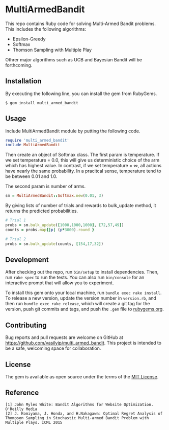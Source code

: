 # MultiArmedBandit

This repo contains Ruby code for solving Multi-Armed Bandit problems. This includes the following algorithms:

* Epsilon-Greedy
* Softmax
* Thomson Sampling with Multiple Play 

Othrer major algorithms such as UCB and Bayesian Bandit will be forthcoming.

## Installation

By executing the following line, you can install the gem from RubyGems.

    $ gem install multi_armed_bandit

## Usage

Include MultiArmedBandit module by putting the following code.
```ruby
require 'multi_armed_bandit'
include MultiArmedBandit
```

Then create an object of Softmax class. The first param is temperature. If we set temperature = 0.0, this will give us deterministic choice of the arm which has highest value. In contrast, if we set temperature = ∞, all actions have nearly the same probability. In a pracitcal sense, temperature tend to be between 0.01 and 1.0.

The second param is number of arms.
```ruby
sm = MultiArmedBandit::Softmax.new(0.01, 3)
```

By giving lists of number of trials and rewards to bulk_update method, it returns the predicted probabilities.
```ruby
# Trial 1
probs = sm.bulk_update([1000,1000,1000], [72,57,49])
counts = probs.map{|p| (p*3000).round }

# Trial 2
probs = sm.bulk_update(counts, [154,17,32])
```

## Development

After checking out the repo, run `bin/setup` to install dependencies. Then, run `rake spec` to run the tests. You can also run `bin/console` for an interactive prompt that will allow you to experiment.

To install this gem onto your local machine, run `bundle exec rake install`. To release a new version, update the version number in `version.rb`, and then run `bundle exec rake release`, which will create a git tag for the version, push git commits and tags, and push the `.gem` file to [rubygems.org](https://rubygems.org).

## Contributing

Bug reports and pull requests are welcome on GitHub at https://github.com/vasilyjp/multi_armed_bandit. This project is intended to be a safe, welcoming space for collaboration.


## License
The gem is available as open source under the terms of the [MIT License](http://opensource.org/licenses/MIT).

## Reference
```
[1] John Myles White: Bandit Algorithms for Website Optimization. O'Reilly Media
[2] J. Komiyama, J. Honda, and H.Nakagawa: Optimal Regret Analysis of Thompson Sampling in Stochastic Multi-armed Bandit Problem with Multiple Plays. ICML 2015
```
